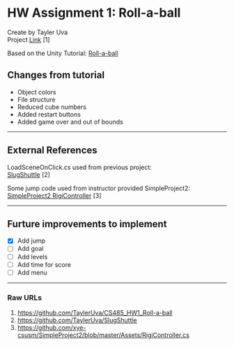 # HW Assignment 1: Roll-a-ball

Create by Tayler Uva  
Project [Link](https://github.com/TaylerUva/CS485_HW1_Roll-a-ball) [1]

Based on the Unity Tutorial: [Roll-a-ball](https://unity3d.com/learn/tutorials/s/roll-ball-tutorial)

## Changes from tutorial

- Object colors
- File structure
- Reduced cube numbers
- Added restart buttons
- Added game over and out of bounds

---

## External References

LoadSceneOnClick.cs used from previous project:  
[SlugShuttle](https://github.com/TaylerUva/SlugShuttle) [2]

Some jump code used from instructor provided SimpleProject2:  
[SimpleProject2 RigiController](hhttps://github.com/xye-csusm/SimpleProject2/blob/master/Assets/RigiController.cs) [3]

---

## Furture improvements to implement

- [x] Add jump
- [ ] Add goal
- [ ] Add levels
- [ ] Add time for score
- [ ] Add menu

---

### Raw URLs

1. https://github.com/TaylerUva/CS485_HW1_Roll-a-ball
2. https://github.com/TaylerUva/SlugShuttle
3. https://github.com/xye-csusm/SimpleProject2/blob/master/Assets/RigiController.cs